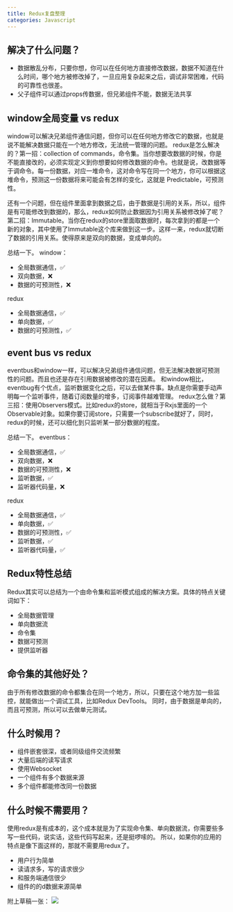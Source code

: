 ```yaml
---
title: Redux复盘整理
categories: Javascript
---
```


## 解决了什么问题？
* 数据散乱分布，只要你想，你可以在任何地方直接修改数据，数据不知道在什么时间，哪个地方被修改掉了，一旦应用复杂起来之后，调试非常困难，代码的可靠性也很差。
* 父子组件可以通过props传数据，但兄弟组件不能，数据无法共享

## window全局变量 vs redux
window可以解决兄弟组件通信问题，但你可以在任何地方修改它的数据，也就是说不能解决数据只能在一个地方修改，无法统一管理的问题。
redux是怎么解决的？第一招：collection of commands，命令集。当你想要改数据的时候，你是不能直接改的，必须实现定义到你想要如何修改数据的命令。也就是说，改数据等于调命令。每一份数据，对应一堆命令，这对命令写在同一个地方，你可以根据这堆命令，预测这一份数据将来可能会有怎样的变化，这就是 Predictable，可预测性。

还有一个问题，但在组件里面拿到数据之后，由于数据是引用的关系，所以，组件是有可能修改到数据的，那么，redux如何防止数据因为引用关系被修改掉了呢？
第二招：Immutable。当你在redux的store里面取数据时，每次拿到的都是一个新的对象，其中使用了Immutable这个库来做到这一步。这样一来，redux就切断了数据的引用关系。使得原来是双向的数据，变成单向的。

总结一下。
window：
* 全局数据通信，✅
* 双向数据，❌
* 数据的可预测性，❌

redux
* 全局数据通信，✅
* 单向数据，✅
* 数据的可预测性，✅

## event bus vs redux
eventbus和window一样，可以解决兄弟组件通信问题，但无法解决数据可预测性的问题。而且也还是存在引用数据被修改的潜在因素。
和window相比，eventbug有个优点，监听数据变化之后，可以去做某件事。缺点是你需要手动声明每一个监听事件，随着订阅数量的增多，订阅事件越难管理。
redux怎么做？第三招：使用Observers模式。比如redux的store，就相当于Rxjs里面的一个Observable对象。如果你要订阅store，只需要一个subscribe就好了，同时，redux的时候，还可以细化到只监听某一部分数据的程度。

总结一下。
eventbus：
* 全局数据通信，✅
* 双向数据，❌
* 数据的可预测性，❌
* 监听数据，✅
* 监听器代码量，❌

redux
* 全局数据通信，✅
* 单向数据，✅
* 数据的可预测性，✅
* 监听数据，✅
* 监听器代码量，✅

## Redux特性总结
Redux其实可以总结为一个由命令集和监听模式组成的解决方案。具体的特点关键词如下：
* 全局数据管理
* 单向数据流
* 命令集
* 数据可预测
* 提供监听器

## 命令集的其他好处？
由于所有修改数据的命令都集合在同一个地方，所以，只要在这个地方加一些监控，就能做出一个调试工具，比如Redux DevTools。
同时，由于数据是单向的，而且可预测，所以可以去做单元测试。

## 什么时候用？
* 组件嵌套很深，或者同级组件交流频繁
* 大量后端的读写请求
* 使用Websocket
* 一个组件有多个数据来源
* 多个组件都能修改同一份数据

## 什么时候不需要用？
使用redux是有成本的，这个成本就是为了实现命令集、单向数据流，你需要些多写一些代码，说实话，这些代码写起来，还是挺啰嗦的。
所以，如果你的应用的特点是像下面这样的，那就不需要用redux了。
* 用户行为简单
* 读请求多，写的请求很少
* 和服务端通信很少
* 组件的的d数据来源简单

附上草稿一张：
![](https://ww2.sinaimg.cn/large/006tKfTcgy1fqyd1bofowj31kw0ow4qr.jpg)
